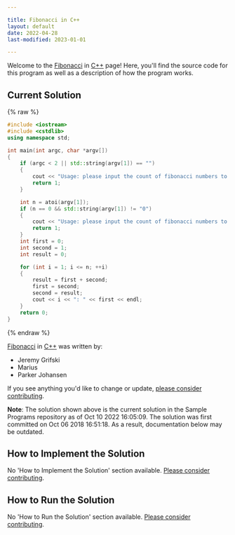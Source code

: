 ```yaml
---

title: Fibonacci in C++
layout: default
date: 2022-04-28
last-modified: 2023-01-01

---
```


Welcome to the [Fibonacci](https://sampleprograms.io/projects/fibonacci) in [C++](https://sampleprograms.io/languages/c-plus-plus) page! Here, you'll find the source code for this program as well as a description of how the program works.

## Current Solution

{% raw %}

```c++
#include <iostream>
#include <cstdlib>
using namespace std;

int main(int argc, char *argv[])
{
    if (argc < 2 || std::string(argv[1]) == "")
    {
        cout << "Usage: please input the count of fibonacci numbers to output" << endl;
        return 1;
    }

    int n = atoi(argv[1]);
    if (n == 0 && std::string(argv[1]) != "0")
    {
        cout << "Usage: please input the count of fibonacci numbers to output" << endl;
        return 1;
    }
    int first = 0;
    int second = 1;
    int result = 0;

    for (int i = 1; i <= n; ++i)
    {
        result = first + second;
        first = second;
        second = result;
        cout << i << ": " << first << endl;
    }
    return 0;
}
```

{% endraw %}

[Fibonacci](https://sampleprograms.io/projects/fibonacci) in [C++](https://sampleprograms.io/languages/c-plus-plus) was written by:

- Jeremy Grifski
- Marius
- Parker Johansen

If you see anything you'd like to change or update, [please consider contributing](https://github.com/TheRenegadeCoder/sample-programs).

**Note**: The solution shown above is the current solution in the Sample Programs repository as of Oct 10 2022 16:05:09. The solution was first committed on Oct 06 2018 16:51:18. As a result, documentation below may be outdated.

## How to Implement the Solution

No 'How to Implement the Solution' section available. [Please consider contributing](https://github.com/TheRenegadeCoder/sample-programs-website).

## How to Run the Solution

No 'How to Run the Solution' section available. [Please consider contributing](https://github.com/TheRenegadeCoder/sample-programs-website).